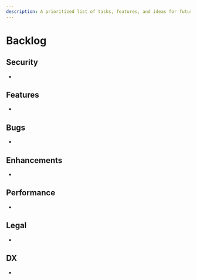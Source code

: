 ```yaml
---
description: A prioritized list of tasks, features, and ideas for future development.
---
```


# Backlog

## Security

- 

## Features

- 

## Bugs

- 

## Enhancements

- 

## Performance

- 

## Legal

- 

## DX

- 